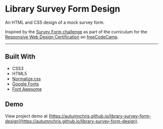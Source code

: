 # Library Survey Form Design

An HTML and CSS design of a mock survey form.

Inspired by the [Survey Form challenge](https://www.freecodecamp.org/learn/2022/responsive-web-design/build-a-survey-form-project/build-a-survey-form) as part of the curriculum for the [Responsive Web Design Certification](https://www.freecodecamp.org/learn/2022/responsive-web-design) on [freeCodeCamp](https://www.freecodecamp.org).

---

## Built With
* CSS3
* HTML5
* [Normalize.css](http://necolas.github.io/normalize.css)
* [Google Fonts](https://fonts.google.com)
* [Font Awesome](https://fontawesome.com)

## Demo

View project demo at [https://autumnchris.github.io/library-survey-form-design](https://autumnchris.github.io/library-survey-form-design).